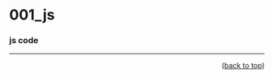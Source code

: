 <a name="topage"></a>

# 001_js

### js code

-----

<p align="right">(<a href="#topage">back to top</a>)</p>
<br/>
<br/>
